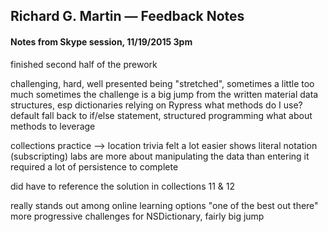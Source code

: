 ## Richard G. Martin — Feedback Notes

#### Notes from Skype session, 11/19/2015 3pm

finished second half of the prework

challenging, hard, well presented
being "stretched", sometimes a little too much
sometimes the challenge is a big jump from the written material
data structures, esp dictionaries
relying on Rypress
what methods do I use?
default fall back to if/else statement, structured programming
what about methods to leverage

collections practice
--> location trivia felt a lot easier
shows literal notation (subscripting)
labs are more about manipulating the data than entering it
required a lot of persistence to complete

did have to reference the solution in collections 11 & 12

really stands out among online learning options
"one of the best out there"
more progressive challenges for NSDictionary, fairly big jump